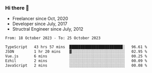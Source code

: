 ### Hi there 👋

- Freelancer since Oct, 2020
- Developer since July, 2017
- Structral Engineer since July, 2012

<!--START_SECTION:waka-->

```txt
From: 18 October 2023 - To: 25 October 2023

TypeScript   43 hrs 57 mins  ████████████████████████░   96.61 %
JSON         1 hr 20 mins    ▓░░░░░░░░░░░░░░░░░░░░░░░░   02.95 %
Vue.js       6 mins          ░░░░░░░░░░░░░░░░░░░░░░░░░   00.25 %
Ezhil        2 mins          ░░░░░░░░░░░░░░░░░░░░░░░░░   00.09 %
JavaScript   2 mins          ░░░░░░░░░░░░░░░░░░░░░░░░░   00.08 %
```

<!--END_SECTION:waka-->
